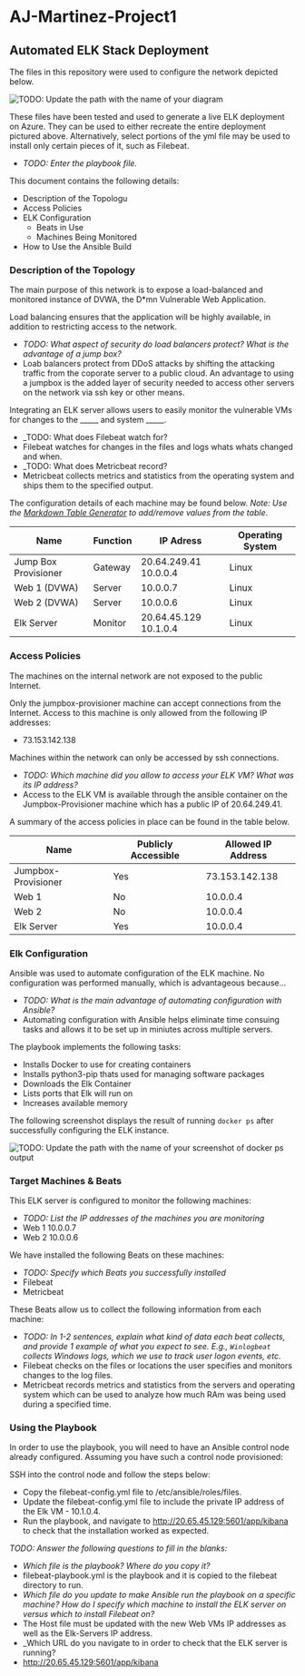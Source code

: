 # AJ-Martinez-Project1
## Automated ELK Stack Deployment

The files in this repository were used to configure the network depicted below.

![TODO: Update the path with the name of your diagram](Images/diagram_filename.png)

These files have been tested and used to generate a live ELK deployment on Azure. They can be used to either recreate the entire deployment pictured above. Alternatively, select portions of the yml file may be used to install only certain pieces of it, such as Filebeat.

  - _TODO: Enter the playbook file._

This document contains the following details:
- Description of the Topologu
- Access Policies
- ELK Configuration
  - Beats in Use
  - Machines Being Monitored
- How to Use the Ansible Build


### Description of the Topology

The main purpose of this network is to expose a load-balanced and monitored instance of DVWA, the D*mn Vulnerable Web Application.

Load balancing ensures that the application will be highly available, in addition to restricting access to the network.
- _TODO: What aspect of security do load balancers protect? What is the advantage of a jump box?_
- Loab balancers protect from DDoS attacks by shifting the attacking traffic from the coporate server to a public cloud. An advantage to using a jumpbox is the added layer of security needed to access other servers on the network via ssh key or other means.

Integrating an ELK server allows users to easily monitor the vulnerable VMs for changes to the _____ and system _____.
- _TODO: What does Filebeat watch for?
- Filebeat watches for changes in the files and logs whats whats changed and when.
- _TODO: What does Metricbeat record?
- Metricbeat collects metrics and statistics from the operating system and ships them to the specified output.

The configuration details of each machine may be found below.
_Note: Use the [Markdown Table Generator](http://www.tablesgenerator.com/markdown_tables) to add/remove values from the table_.

| Name                 | Function | IP Adress             | Operating System |
|----------------------|----------|-----------------------|------------------|
| Jump Box Provisioner | Gateway  | 20.64.249.41 10.0.0.4 | Linux            |
| Web 1 (DVWA)         | Server   | 10.0.0.7              | Linux            |
| Web 2 (DVWA)         | Server   | 10.0.0.6              | Linux            |
| Elk Server           | Monitor  | 20.64.45.129 10.1.0.4 | Linux            |

### Access Policies

The machines on the internal network are not exposed to the public Internet. 

Only the jumpbox-provisioner machine can accept connections from the Internet. Access to this machine is only allowed from the following IP addresses:
- 73.153.142.138

Machines within the network can only be accessed by ssh connections.
- _TODO: Which machine did you allow to access your ELK VM? What was its IP address?_
- Access to the ELK VM is available through the ansible container on the Jumpbox-Provisioner machine which has a public IP of 20.64.249.41.

A summary of the access policies in place can be found in the table below.

| Name                | Publicly Accessible | Allowed IP Address |
|---------------------|---------------------|--------------------|
| Jumpbox-Provisioner | Yes                 | 73.153.142.138     |
| Web 1               | No                  | 10.0.0.4           |
| Web 2               | No                  | 10.0.0.4           |
| Elk Server          | Yes                 | 10.0.0.4           |

### Elk Configuration

Ansible was used to automate configuration of the ELK machine. No configuration was performed manually, which is advantageous because...
- _TODO: What is the main advantage of automating configuration with Ansible?_
- Automating configuration with Ansible helps eliminate time consuing tasks and allows it to be set up in miniutes across multiple servers.

The playbook implements the following tasks:
- Installs Docker to use for creating containers
- Installs python3-pip thats used for managing software packages
- Downloads the Elk Container
- Lists ports that Elk will run on
- Increases available memory

The following screenshot displays the result of running `docker ps` after successfully configuring the ELK instance.

![TODO: Update the path with the name of your screenshot of docker ps output](Images/docker_ps_output.png)

### Target Machines & Beats
This ELK server is configured to monitor the following machines:
- _TODO: List the IP addresses of the machines you are monitoring_
- Web 1 10.0.0.7
- Web 2 10.0.0.6

We have installed the following Beats on these machines:
- _TODO: Specify which Beats you successfully installed_
- Filebeat
- Metricbeat

These Beats allow us to collect the following information from each machine:
- _TODO: In 1-2 sentences, explain what kind of data each beat collects, and provide 1 example of what you expect to see. E.g., `Winlogbeat` collects Windows logs, which we use to track user logon events, etc._
- Filebeat checks on the files or locations the user specifies and monitors changes to the log files.
- Metricbeat records metrics and statistics from the servers and operating system which can be used to analyze how much RAm was being used during a specified time.

### Using the Playbook
In order to use the playbook, you will need to have an Ansible control node already configured. Assuming you have such a control node provisioned: 

SSH into the control node and follow the steps below:
- Copy the filebeat-config.yml file to /etc/ansible/roles/files.
- Update the filebeat-config.yml file to include the private IP address of the Elk VM - 10.1.0.4.
- Run the playbook, and navigate to http://20.65.45.129:5601/app/kibana to check that the installation worked as expected.

_TODO: Answer the following questions to fill in the blanks:_
- _Which file is the playbook? Where do you copy it?_
- filebeat-playbook.yml is the playbook and it is copied to the filebeat directory to run.
- _Which file do you update to make Ansible run the playbook on a specific machine? How do I specify which machine to install the ELK server on versus which to install Filebeat on?_
- The Host file must be updated with the new Web VMs IP addresses as well as the Elk-Servers IP address.
- _Which URL do you navigate to in order to check that the ELK server is running?
- http://20.65.45.129:5601/app/kibana

